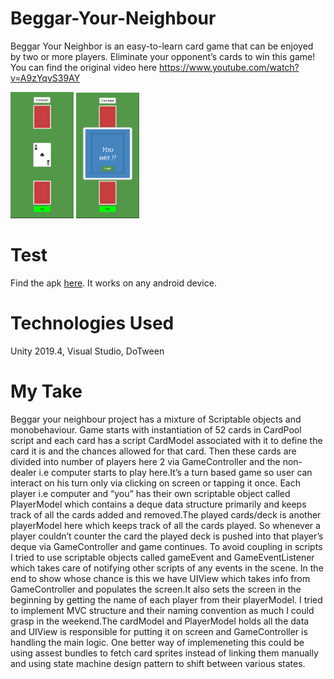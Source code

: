 # Beggar-Your-Neighbour
Beggar Your Neighbor is an easy-to-learn card game that can be enjoyed by two or more players.  Eliminate your opponent’s cards to win this game!
You can find the original video here 
 https://www.youtube.com/watch?v=A9zYqvS39AY

<p>
<img src="https://github.com/khushboogupta17/Beggar-Your-Neighbour/blob/main/Builds/SS_1.png" width="20%" height="20%">
<img src="https://github.com/khushboogupta17/Beggar-Your-Neighbour/blob/main/Builds/SS_2.png" width="20%" height="20%">
</p>

# Test
Find the apk [here](https://github.com/khushboogupta17/Beggar-Your-Neighbour/blob/main/Builds/BYN.apk).
It works on any android device.

# Technologies Used
Unity 2019.4, Visual Studio, DoTween

# My Take
Beggar your neighbour project has a mixture of Scriptable objects and monobehaviour. Game starts with instantiation of 52 cards in CardPool script and each card has a script CardModel associated with it to define the card it is and the chances allowed for that card. Then these cards are divided into number of players here 2 via GameController and the non-dealer i.e computer starts to play here.It’s a turn based game so user can interact on his turn only via clicking on screen or tapping it once. Each player i.e computer and “you” has their own scriptable object called PlayerModel which contains a deque data structure primarily and keeps track of all the cards added and removed.The played cards/deck is another playerModel here which keeps track of all the cards played. So whenever a player couldn’t counter the card the played deck is pushed into that player’s deque via GameController and game continues. To avoid coupling in scripts I tried to use scriptable objects called gameEvent and GameEventListener which takes care of notifying other scripts of any events in the scene. In the end to show whose chance is this we have UIView which takes info from GameController and populates the screen.It also sets the screen in the beginning by getting the name of each player from their playerModel. I tried to  implement MVC structure and their naming convention as much I could grasp in the weekend.The cardModel and PlayerModel holds all the data and UIView is responsible for putting it on screen and GameController is handling the main logic. One better way of implemeneting this could be using assest bundles to fetch card sprites instead of linking them manually and using state machine design pattern to shift between various states.

